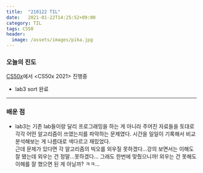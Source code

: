 ```yaml
---
title:  "210122 TIL"
date:   2021-01-22T14:25:52+09:00
category: TIL
tags: CS50
header:
  image: /assets/images/pika.jpg
---
```


<h3>오늘의 진도</h3>

[CS50x](https://cs50.harvard.edu/x/2021/)에서 <CS50x 2021> 진행중

 - lab3 sort 완료

<hr>

<h3>배운 점</h3>

 - lab3는 기존 lab들이랑 달리 프로그래밍을 하는 게 아니라 주어진 자료들을 토대로 각각 어떤 알고리즘이 쓰였는지를 파악하는 문제였다. 시간을 일일이 기록해서 비교분석해보는 게 나름대로 
 색다르고 재밌었다. 
 <br>근데 문제가 있다면 각 알고리즘의 빅오를 외우질 못하겠다...강의 보면서는 이해도 잘 됐는데 외우는 건 정말...못하겠다...
 그래도 한번에 맞췄으니까! 외우는 건 못해도 이해를 잘 했으면 된 게 아닐까? ㅋㅋ...